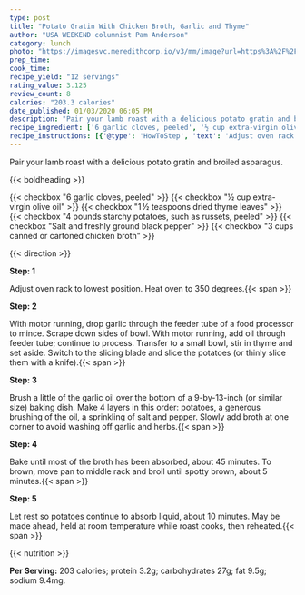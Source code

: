 ```yaml
---
type: post
title: "Potato Gratin With Chicken Broth, Garlic and Thyme"
author: "USA WEEKEND columnist Pam Anderson"
category: lunch
photo: "https://imagesvc.meredithcorp.io/v3/mm/image?url=https%3A%2F%2Fimages.media-allrecipes.com%2Fuserphotos%2F911456.jpg"
prep_time: 
cook_time: 
recipe_yield: "12 servings"
rating_value: 3.125
review_count: 8
calories: "203.3 calories"
date_published: 01/03/2020 06:05 PM
description: "Pair your lamb roast with a delicious potato gratin and broiled asparagus."
recipe_ingredient: ['6 garlic cloves, peeled', '½ cup extra-virgin olive oil', '1\u2009½ teaspoons dried thyme leaves', '4 pounds starchy potatoes, such as russets, peeled', 'Salt and freshly ground black pepper', '3 cups canned or cartoned chicken broth']
recipe_instructions: [{'@type': 'HowToStep', 'text': 'Adjust oven rack to lowest position. Heat oven to 350 degrees.\n'}, {'@type': 'HowToStep', 'text': 'With motor running, drop garlic through the feeder tube of a food processor to mince. Scrape down sides of bowl. With motor running, add oil through feeder tube; continue to process. Transfer to a small bowl, stir in thyme and set aside. Switch to the slicing blade and slice the potatoes (or thinly slice them with a knife).\n'}, {'@type': 'HowToStep', 'text': 'Brush a little of the garlic oil over the bottom of a 9-by-13-inch (or similar size) baking dish. Make 4 layers in this order: potatoes, a generous brushing of the oil, a sprinkling of salt and pepper. Slowly add broth at one corner to avoid washing off garlic and herbs.\n'}, {'@type': 'HowToStep', 'text': 'Bake until most of the broth has been absorbed, about 45 minutes. To brown, move pan to middle rack and broil until spotty brown, about 5 minutes.\n'}, {'@type': 'HowToStep', 'text': 'Let rest so potatoes continue to absorb liquid, about 10 minutes. May be made ahead, held at room temperature while roast cooks, then reheated.\n'}]
---
```


Pair your lamb roast with a delicious potato gratin and broiled asparagus. 

{{< boldheading >}}

{{< checkbox "6  garlic cloves, peeled" >}}
{{< checkbox "½ cup extra-virgin olive oil" >}}
{{< checkbox "1 ½ teaspoons dried thyme leaves" >}}
{{< checkbox "4 pounds starchy potatoes, such as russets, peeled" >}}
{{< checkbox "Salt and freshly ground black pepper" >}}
{{< checkbox "3 cups canned or cartoned chicken broth" >}}


{{< direction >}}

**Step: 1**

Adjust oven rack to lowest position. Heat oven to 350 degrees.{{< span >}}

**Step: 2**

With motor running, drop garlic through the feeder tube of a food processor to mince. Scrape down sides of bowl. With motor running, add oil through feeder tube; continue to process. Transfer to a small bowl, stir in thyme and set aside. Switch to the slicing blade and slice the potatoes (or thinly slice them with a knife).{{< span >}}

**Step: 3**

Brush a little of the garlic oil over the bottom of a 9-by-13-inch (or similar size) baking dish. Make 4 layers in this order: potatoes, a generous brushing of the oil, a sprinkling of salt and pepper. Slowly add broth at one corner to avoid washing off garlic and herbs.{{< span >}}

**Step: 4**

Bake until most of the broth has been absorbed, about 45 minutes. To brown, move pan to middle rack and broil until spotty brown, about 5 minutes.{{< span >}}

**Step: 5**

Let rest so potatoes continue to absorb liquid, about 10 minutes. May be made ahead, held at room temperature while roast cooks, then reheated.{{< span >}}

{{< nutrition >}}

**Per Serving:** 203 calories; protein 3.2g; carbohydrates 27g; fat 9.5g; sodium 9.4mg.